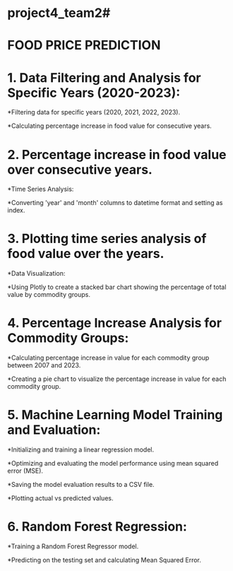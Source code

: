 # project4_team2#

# FOOD PRICE PREDICTION

# 1. Data Filtering and Analysis for Specific Years (2020-2023):

*Filtering data for specific years (2020, 2021, 2022, 2023).

*Calculating percentage increase in food value for consecutive years.

# 2. Percentage increase in food value over consecutive years.

*Time Series Analysis:

*Converting 'year' and 'month' columns to datetime format and setting as index.

# 3. Plotting time series analysis of food value over the years.

*Data Visualization:

*Using Plotly to create a stacked bar chart showing the percentage of total value by commodity groups.

# 4. Percentage Increase Analysis for Commodity Groups:

*Calculating percentage increase in value for each commodity group between 2007 and 2023.

*Creating a pie chart to visualize the percentage increase in value for each commodity group.

# 5. Machine Learning Model Training and Evaluation:

*Initializing and training a linear regression model.

*Optimizing and evaluating the model performance using mean squared error (MSE).

*Saving the model evaluation results to a CSV file.

*Plotting actual vs predicted values.

# 6. Random Forest Regression:

*Training a Random Forest Regressor model.

*Predicting on the testing set and calculating Mean Squared Error.

